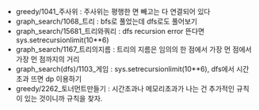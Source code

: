 - greedy/1041_주사위 : 주사위는 평행한 면 빼고는 다 연결되어 있다
- graph_search/1068_트리 : bfs로 풀었는데 dfs로도 풀어보기
- graph_search/15681_트리와쿼리 : dfs recursion error 뜬다면 sys.setrecursionlimit(10**6)
- graph_search/1167_트리의지름 : 트리의 지름은 임의의 한 점에서 가장 먼 점에서 가장 먼 점까지의 거리
- graph_search(dfs)/1103_게임 : sys.setrecursionlimit(10**6), dfs에서 시간초과 뜨면 dp 이용하기
- greedy/2262_토너먼트만들기 : 시간초과나 메모리초과가 나는 건 추가적인 규칙이 있는 것이니까 규칙을 찾자.